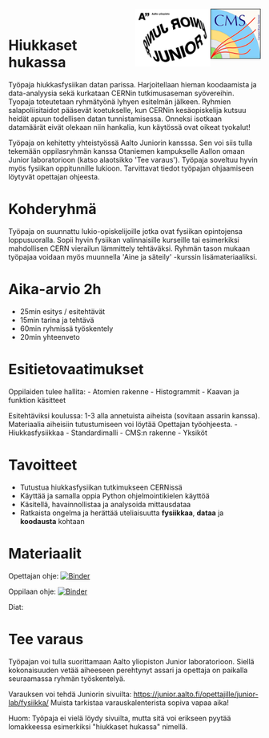 <br>
 <img src="https://github.com/cms-opendata-education/cms-jupyter-materials-finnish/blob/master/Kuvat/CMSlogo_color_label_1024_May2014.png?raw=true"  align="right" width="100px" title="CMS projektin oma logo">                   
 <img src="https://github.com/cms-opendata-education/cms-jupyter-materials-finnish/blob/master/Kuvat/aaltojunior_logo.PNG?raw=true"  align="right" width="150px" title="CMS projektin oma logo">
 <br>
 
# Hiukkaset hukassa

Työpaja hiukkasfysiikan datan parissa. Harjoitellaan hieman koodaamista ja data-analyysia sekä kurkataan CERNin tutkimusaseman syövereihin. Tyopaja toteutetaan ryhmätyönä lyhyen esitelmän jälkeen. Ryhmien salapoliisitaidot pääsevät koetukselle, kun CERNin kesäopiskelija kutsuu heidät apuun todellisen datan tunnistamisessa. Onneksi isotkaan datamäärät eivät olekaan niin hankalia, kun käytössä ovat oikeat tyokalut! 

Työpaja on kehitetty yhteistyössä Aalto Juniorin kansssa. Sen voi siis tulla tekemään oppilasryhmän kanssa Otaniemen kampukselle Aallon omaan Junior laboratorioon (katso alaotsikko 'Tee varaus'). Työpaja soveltuu hyvin myös fysiikan oppitunnille lukioon. Tarvittavat tiedot työpajan ohjaamiseen löytyvät opettajan ohjeesta.

# Kohderyhmä
Työpaja on suunnattu lukio-opiskelijoille jotka ovat fysiikan opintojensa loppusuoralla.
Sopii hyvin fysiikan valinnaisille kurseille tai esimerkiksi mahdollisen CERN vierailun lämmittely tehtäväksi. Ryhmän tason mukaan työpajaa voidaan myös muunnella 'Aine ja säteily' -kurssin lisämateriaaliksi.

# Aika-arvio 2h
   - 25min esitys / esitehtävät
   - 15min tarina ja tehtävä
   - 60min ryhmissä työskentely
   - 20min yhteenveto

# Esitietovaatimukset
Oppilaiden tulee hallita:
    - Atomien rakenne
    - Histogrammit
    - Kaavan ja funktion käsitteet


Esitehtäviksi koulussa:
1-3 alla annetuista aiheista (sovitaan assarin kanssa). Materiaalia aiheisiin tutustumiseen voi löytää Opettajan työohjeesta.
    - Hiukkasfysiikkaa
    - Standardimalli
    - CMS:n rakenne
    - Yksiköt


# Tavoitteet
* Tutustua hiukkasfysiikan tutkimukseen CERNissä
* Käyttää ja samalla oppia Python ohjelmointikielen käyttöä
* Käsitellä, havainnollistaa ja analysoida  mittausdataa
* Ratkaista ongelma ja herättää uteliaisuutta **fysiikkaa**, **dataa** ja **koodausta** kohtaan


# Materiaalit

Opettajan ohje: [![Binder](https://mybinder.org/badge_logo.svg)](https://mybinder.org/v2/gh/cms-opendata-education/cms-jupyter-materials-finnish/master?filepath=Opetusmateriaalit%2FHiukkasetHukassa%2FHiukkasetHukassaOpettaja.ipynb)

Oppilaan ohje: [![Binder](https://mybinder.org/badge_logo.svg)](https://mybinder.org/v2/gh/cms-opendata-education/cms-jupyter-materials-finnish/master?filepath=Opetusmateriaalit%2FHiukkasetHukassa%2FHiukkasetHukassaOppilas.ipynb)

Diat: 

# Tee varaus

Työpajan voi tulla suorittamaan Aalto yliopiston Junior laboratorioon. Siellä kokonaisuuden vetää aiheeseen perehtynyt assari ja opettaja on paikalla seuraamassa ryhmän työskentelyä.

Varauksen voi tehdä Juniorin sivuilta: https://junior.aalto.fi/opettajille/junior-lab/fysiikka/
Muista tarkistaa varauskalenterista sopiva vapaa aika!

Huom: Työpaja ei vielä löydy sivuilta, mutta sitä voi erikseen pyytää lomakkeessa esimerkiksi "hiukkaset hukassa" nimellä.



